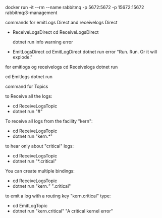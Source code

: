 docker run -it --rm --name rabbitmq -p 5672:5672 -p 15672:15672 rabbitmq:3-management

commands for emitLogs Direct and receivelogs Direct

-   ReceiveLogsDirect
    cd ReceiveLogsDirect

    dotnet run info warning error

-   EmitLogsDirect
    cd EmitLogDirect
    dotnet run error "Run. Run. Or it will explode."

for emitlogs og receivelogs
cd Receivelogs
dotnet run

cd Emitlogs
dotnet run

command for Topics

to Receive all the logs:

-   cd ReceiveLogsTopic
-   dotnet run "#"

To receive all logs from the facility "kern":

-   cd ReceiveLogsTopic
-   dotnet run "kern.\*"

to hear only about "critical" logs:

-   cd ReceiveLogsTopic
-   dotnet run "\*.critical"

You can create multiple bindings:

-   cd ReceiveLogsTopic
-   dotnet run "kern._" "_.critical"

to emit a log with a routing key "kern.critical" type:

-   cd EmitLogTopic
-   dotnet run "kern.critical" "A critical kernel error"
